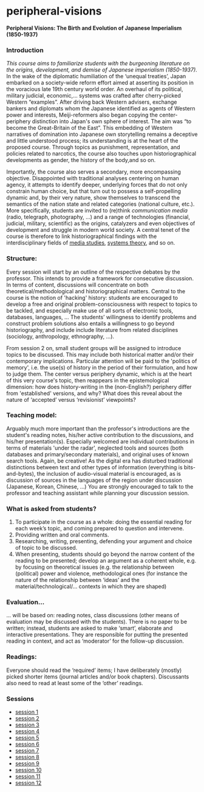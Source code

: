 # peripheral-visions

**Peripheral Visions: The Birth and Evolution of Japanese Imperialism (1850-1937)**

### Introduction
*This course aims to familiarize students with the burgeoning literature on the origins, development, and demise of Japanese imperialism (1850-1937)*. In the wake of the diplomatic humiliation of the ‘unequal treaties’, Japan embarked on a society-wide reform effort aimed at asserting its position in the voracious late 19th century world order. An overhaul of its political, military judicial, economic,… systems was crafted after cherry-picked Western “examples”. 
After driving back Western advisers, exchange bankers and diplomats whom the Japanese identified as agents of Western power and interests, Meiji-reformers also began copying the center-periphery distinction into Japan's own sphere of interest. The aim was “to become the Great-Britain of the East”. This embedding of Western narratives of domination into Japanese own storytelling remains a deceptive and little understood process; its understanding is at the heart of the proposed course. Through topics as punishment, representation, and policies related to narcotics, the course also touches upon historiographical developments as gender, the history of the body,and so on.

Importantly, the course also serves a secondary, more encompassing objective. Disappointed with traditional analyses centering on human agency, it attempts to identify deeper, underlying forces that do not only constrain human choice, but that turn out to possess a self-propelling dynamic and, by their very nature, show themselves to transcend the semantics of the nation state and related categories (national culture, etc.). More specifically, students are invited to (re)think *communication media* (radio, telegraph, photography, …) and a range of technologies (financial, judicial, military, scientific) as the origins, catalyzers and even objectives of development and struggle in modern world society. A central tenet of the course is therefore to link historiographical findings with the interdisciplinary fields of [media studies](https://en.wikipedia.org/wiki/Media_studies), [systems theory](https://en.wikipedia.org/wiki/Niklas_Luhmann), and so on.

### Structure:
Every session will start by an outline of the respective debates by the professor. This intends to provide a framework for consecutive discussion. In terms of content, discussions will concentrate on both theoretical/methodological and historiographical matters. Central to the course is the notion of 'hacking' history: students are encouraged to develop a free and original problem-consciousness with respect to topics to be tackled, and especially make use of all sorts of electronic tools, databases, languages, … The students’ willingness to identify problems and construct problem solutions also entails a willingness to go beyond historiography, and include include literature from related disciplines (sociology, anthropology, ethnography, …).

From session 2 on, small student groups will be assigned to introduce topics to be discussed. This may include both historical matter and/or their contemporary implications. Particular attention will be paid to the 'politics of memory', i.e. the use(s) of history in the period of their formulation, and how to judge them. The center versus periphery dynamic, which is at the heart of this very course's topic, then reappears in the epistemological dimension: how does history-writing in the (non-English?) periphery differ from 'established' versions, and why? What does this reveal about the nature of ‘accepted’ versus ‘revisionist’ viewpoints? 

### Teaching model:
Arguably much more important than the professor's introductions are the student's reading notes, his/her active contribution to the discussions, and his/her presentation(s). Especially welcomed are individual contributions in terms of materials 'under the radar', neglected tools and sources (both databases and primary/secondary materials), and original uses of known search tools. Again, be creative! As the digital era has disturbed traditional distinctions between text and other types of information (everything is bits-and-bytes), the inclusion of audio-visual material is encouraged, as is discussion of sources in the languages of the region under discussion (Japanese, Korean, Chinese, …)
You are strongly encouraged to talk to the professor and teaching assistant while planning your discussion session.

### What is asked from students?
1. To participate in the course as a whole: doing the essential reading for each week’s topic, and coming prepared to question and intervene.
2. Providing written and oral comments.
3. Researching, writing, presenting, defending your argument and choice of topic to be discussed.
4. When presenting, students should go beyond the narrow content of the reading to be presented; develop an argument as a coherent whole, e.g. by focusing on theoretical issues (e.g. the relationship between (political) power and violence, methodological ones (for instance the nature of the relationship between ‘ideas’ and the material/technological/… contexts in which they are shaped)

### Evaluation... 
... will be based on:
reading notes, class discussions (other means of evaluation may be discussed with the students).
There is no paper to be written; instead, students are asked to make ‘smart’, elaborate and interactive presentations. They are responsible for putting the presented reading in context, and act as ‘moderator’ for the follow-up discussion.

### Readings:
Everyone should read the ‘required’ items; I have deliberately (mostly) picked shorter items (journal articles and/or book chapters). Discussants also need to read at least some of the ‘other’ readings.

### Sessions
* [session 1](https://github.com/michaelschiltz/peripheral-visions/blob/master/session%2001%20-%20center%20and%20periphery%20as%20the%20structure%20of%20the%2019th%20century%20world%20system.md)
* [session 2](https://github.com/michaelschiltz/peripheral-visions/blob/master/session%2002%20-%20towards%20a%20network%20theoretical%20alternative.md)
* [session 3](https://github.com/michaelschiltz/peripheral-visions/blob/master/session%2003%20-%20hardware:%20the%20telegraph%20as%20a%20proxy%20for%20the%2019th%20century%20order.md)
* [session 4](https://github.com/michaelschiltz/peripheral-visions/blob/master/session%2004%20-%20the%20bakumatsu%20currency%20crisis%20and%20the%20brush%20with%20disaster.md)
* [session 5](https://github.com/michaelschiltz/peripheral-visions/blob/master/session%2005%20-%20Japan's%20reveil:%20the%20semantic%20reaction%20to%20foreign%20intrusion.md)
* [session 6](https://github.com/michaelschiltz/peripheral-visions/blob/master/session%2006%20-%20hacking%20power%20and%20prestige%20by%20means%20of%20emulation.md)
* [session 7](https://github.com/michaelschiltz/peripheral-visions/blob/master/session%2007%20-%20Japan's%20'Western%20institutions'.md)
* [session 8](https://github.com/michaelschiltz/peripheral-visions/blob/master/session%2008%20-%20the%20Sino-Japanese%20War%20and%20the%20birth%20of%20Japanese%20imperialism.md)
* [session 9](https://github.com/michaelschiltz/peripheral-visions/blob/master/session%2009%20-%20the%20Russo-Japanese%20War%20and%20consolidation%20of%20the%20imperialist%20strand.md)
* [session 10](https://github.com/michaelschiltz/peripheral-visions/blob/master/session%2010%20-%20the%20%22yellow%20man's%20burden%22:%20WWI%2C%20early%20pan-Asianism%2C%20and%20the%20encroachment%20of%20China.md)
* [session 11](https://github.com/michaelschiltz/peripheral-visions/blob/master/session%2011%20-%20the%20defeat%20of%20the%20liberalist%20strand:%20Manchuria%20Incident%20and%20aftermath.md)
* [session 12](https://github.com/michaelschiltz/peripheral-visions/blob/master/session%2012%20-%20Excursus:%20the%20Yokohama%20Specie%20Bank%20and%20the%20Business%20of%20the%20Empire.md)
